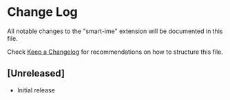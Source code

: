 # Change Log

All notable changes to the "smart-ime" extension will be documented in this file.

Check [Keep a Changelog](http://keepachangelog.com/) for recommendations on how to structure this file.

## [Unreleased]

- Initial release